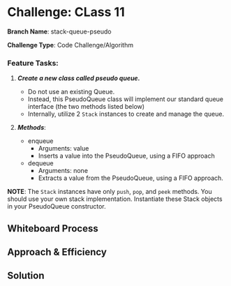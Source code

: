 # Challenge: CLass 11

**Branch Name**: stack-queue-pseudo

**Challenge Type**: Code Challenge/Algorithm

### Feature Tasks: 

1. ***Create a new class called pseudo queue.***
   * Do not use an existing Queue.
   * Instead, this PseudoQueue class will implement our standard queue interface (the two methods listed below)
   * Internally, utilize 2 `Stack` instances to create and manage the queue.

2. ***Methods***:
    * enqueue
      * Arguments: value
      * Inserts a value into the PseudoQueue, using a FIFO approach
    * dequeue
      * Arguments: none
      * Extracts a value from the PseudoQueue, using a FIFO approach.

        
**NOTE**: The `Stack` instances have only `push`, `pop`, and `peek` methods. You should use your own stack implementation.
Instantiate these Stack objects in your PseudoQueue constructor.

## Whiteboard Process
<!-- Embedded whiteboard image -->

## Approach & Efficiency
<!-- What approach did you take? Why? What is the Big O space/time for this approach? -->

## Solution
<!-- Show how to run your code, and examples of it in action -->
